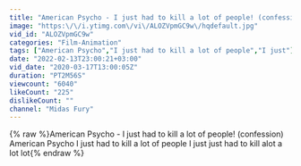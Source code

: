 ```yaml
---
title: "American Psycho - I just had to kill a lot of people! (confession)"
image: "https:\/\/i.ytimg.com\/vi\/ALOZVpmGC9w\/hqdefault.jpg"
vid_id: "ALOZVpmGC9w"
categories: "Film-Animation"
tags: ["American Psycho","I just had to kill a lot of people","I just"]
date: "2022-02-13T23:00:21+03:00"
vid_date: "2020-03-17T13:00:05Z"
duration: "PT2M56S"
viewcount: "6040"
likeCount: "225"
dislikeCount: ""
channel: "Midas Fury"
---
```

{% raw %}American Psycho - I just had to kill a lot of people! (confession) American Psycho I just had to kill a lot of people I just just had to kill alot a lot lot{% endraw %}
